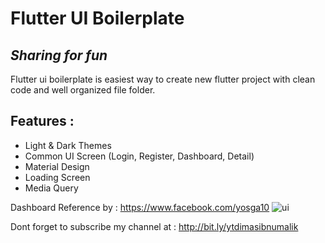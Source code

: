 # Flutter UI Boilerplate
## _Sharing for fun_

Flutter ui boilerplate is easiest way to create new flutter project with clean code and well organized file folder.

## Features : 
- Light & Dark Themes
- Common UI Screen (Login, Register, Dashboard, Detail)
- Material Design
- Loading Screen
- Media Query


Dashboard Reference by : https://www.facebook.com/yosga10
![ui](https://user-images.githubusercontent.com/49100522/117755405-5779ff80-b246-11eb-8053-1fd4d3038ecf.jpg)

Dont forget to subscribe my channel at : 
http://bit.ly/ytdimasibnumalik
